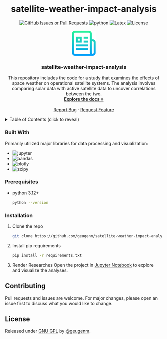 <h1 align="center">satellite-weather-impact-analysis</h1>

<div align="center" style="text-align: center;">
  <div>
    <a href="https://github.com/geugenm/satellite-weather-impact-analysis/issues">
      <img alt="GitHub Issues or Pull Requests" src="https://img.shields.io/github/issues/geugenm/satellite-weather-impact-analysis?style=for-the-badge">
    </a>
    <img src="https://img.shields.io/badge/python-3.12+-green?style=for-the-badge&logo=python&logoColor=yellow" alt="python" />
    <img src="https://img.shields.io/badge/Latex-LuaTeX-green?style=for-the-badge&logo=latex" alt="Latex" />
    <img src="https://img.shields.io/badge/License-GPU--GPL3.0-green?style=for-the-badge" alt="License" />
  </div>
</div>

<!-- badges generated with: https://badgesgenerator.com/>
<!-- PROJECT LOGO -->
<br />
<div align="center">
  <a href="https://github.com/geugenm/satellite-weather-impact-analysis">
    <img src="img/logo.png" alt="Logo" width="80" height="80">
  </a>

  <h3 align="center">satellite-weather-impact-analysis</h3>

  <p align="center">
    This repository includes the code for a study that examines the effects of space weather on operational satellite systems. The analysis involves comparing solar data with active satellite data to uncover correlations between the two.
    <br />
    <a href="https://github.com/geugenm/satellite-weather-impact-analysis/docs"><strong>Explore the docs »</strong></a>
    <br />
    <br />
    <a href="https://github.com/geugenm/satellite-weather-impact-analysis/issues/new?labels=bug&template=bug-report---.md">Report Bug</a>
    ·
    <a href="https://github.com/geugenm/satellite-weather-impact-analysis/issues/new?labels=enhancement&template=feature-request---.md">Request Feature</a>
  </p>
</div>

<!-- TABLE OF CONTENTS -->
<details>
  <summary>Table of Contents (click to reveal)</summary>
  <ol>
    <li>
      <a href="#about-the-project">About The Project</a>
      <ul>
        <li><a href="#built-with">Built With</a></li>
      </ul>
    </li>
        <li><a href="#prerequisites">Prerequisites</a></li>
        <li><a href="#installation">Installation</a></li>
    <li><a href="#contributing">Contributing</a></li>
    <li><a href="#license">License</a></li>
  </ol>
</details>

### Built With

Primarily utilized major libraries for data processing and visualization:
* ![jupyter](https://img.shields.io/badge/jupyter-white?style=for-the-badge&logo=jupyter)
* ![pandas](https://img.shields.io/badge/pandas-darkgreen?style=for-the-badge&logo=pandas)
* ![plotly](https://img.shields.io/badge/plotly-darkblue?style=for-the-badge&logo=plotly)
* ![scipy](https://img.shields.io/badge/scipy-darkblue?style=for-the-badge&logo=scipy)

### Prerequisites

* python 3.12+
  ```sh
  python --version
  ```

### Installation

1. Clone the repo
   ```sh
   git clone https://github.com/geugenm/satellite-weather-impact-analysis.git
   ```
2. Install pip requirements
   ```sh
   pip install -r requirements.txt
   ```
3. Render Researches
   Open the project in [Jupyter Notebook]((https://docs.jupyter.org/en/latest/)) to explore and visualize the analyses.

## Contributing

Pull requests and issues are welcome. For major changes, please open an issue
first to discuss what you would like to change.

## License

Released under [GNU GPL](/license) by [@geugenm](https://github.com/geugenm).